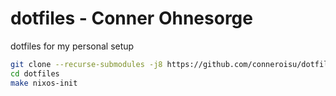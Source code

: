 # dotfiles - Conner Ohnesorge

dotfiles for my personal setup

```bash
git clone --recurse-submodules -j8 https://github.com/conneroisu/dotfiles.git
cd dotfiles
make nixos-init
```
